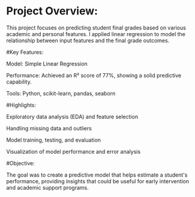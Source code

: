 # Project Overview:

This project focuses on predicting student final grades based on various academic and personal features. I applied linear regression to model the relationship between input features and the final grade outcomes.

#Key Features:

Model: Simple Linear Regression

Performance: Achieved an R² score of 77%, showing a solid predictive capability.

Tools: Python, scikit-learn, pandas, seaborn

#Highlights:

Exploratory data analysis (EDA) and feature selection

Handling missing data and outliers

Model training, testing, and evaluation

Visualization of model performance and error analysis

#Objective:

The goal was to create a predictive model that helps estimate a student's performance, providing insights that could be useful for early intervention and academic support programs.

